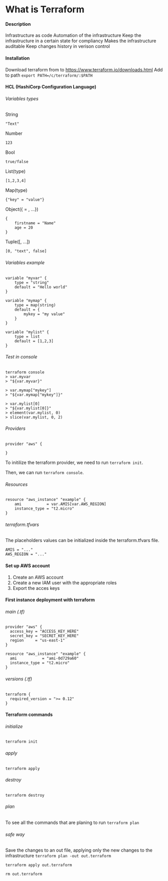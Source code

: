 # What is Terraform
#### Description
Infrastructure as code
Automation of the infrastructure
Keep the infrastructure in a certain state for compliancy
Makes the infrastructure auditable
Keep changes history in verison control

#### Installation
Download terraform from to https://www.terraform.io/downloads.html
Add to path ``` export PATH=/c/terraform/:$PATH ```


#### HCL (HashiCorp Configuration Language)
###### Variables types
String
```
"Text"
```
Number
```
123
```
Bool
```
true/false
```
List(type)
```
[1,2,3,4]
```
Map(type)
```
{"key" = "value"}
```
Object({<ATTR NAME> = <TYPE>, ...})
```
{
    firstname = "Name"
    age = 20
}
```
Tuple([<TYPE>, ...])
```
[0, "text", false]
```

###### Variables example
```
variable "myvar" {
    type = "string"
    default = "Hello world"
}

variable "mymap" {
    type = map(string)
    default = {
        mykey = "my value"
    }
}

variable "mylist" {
    type = list
    default = [1,2,3]
}
```

###### Test in console
```
terraform console
> var.myvar
> "${var.myvar}"

> var.mymap["mykey"]
> "${var.mymap["mykey"]}"

> var.mylist[0]
> "${var.mylist[0]}"
> element(var.mylist, 0)
> slice(var.mylist, 0, 2)
```

###### Providers
```
provider "aws" {

}
```
To initilize the terraform provider, we need to run ```terraform init```.

Then, we can run ```terraform console```.

###### Resources
```
resource "aws_instance" "example" {
    ami           = var.AMIS[var.AWS_REGION]
    instance_type = "t2.micro"
}
```

###### terraform.tfvars
The placeholders values can be initialized inside the terraform.tfvars file.

``` 
AMIS = "..."
AWS_REGION = "..."
```

#### Set up AWS account
1. Create an AWS account
2. Create a new IAM user with the appropriate roles
3. Export the acces keys

#### First instance deployment with terraform
###### main (.tf)
``` 
provider "aws" {
  access_key = "ACCESS_KEY_HERE"
  secret_key = "SECRET_KEY_HERE"
  region     = "us-east-1"
}

resource "aws_instance" "example" {
  ami           = "ami-0d729a60"
  instance_type = "t2.micro"
}
```
###### versions (.tf)
``` 
terraform {
  required_version = ">= 0.12"
}
```

#### Terraform commands

###### initialize
```terraform init```

###### apply
```terraform apply```

###### destroy
```terraform destroy```

###### plan
To see all the commands that are planing to run
```terraform plan```

###### safe way
Save the changes to an out file, applying only the new changes to the infrastructure
```terraform plan -out out.terraform```

```terraform apply out.terraform```

```rm out.terraform```

